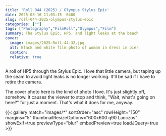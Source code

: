```yaml
---
title: 'Roll 044 (2025) / Olympus Stylus Epic'
date: 2025-08-16 11:03:15 -0400
slug: roll-044-2025-olympus-stylus-epic
categories: [""]
tags: ["Photography","FilmRoll","Olympus","Film"]
summary: The Stylus Epic, HP5, and light leaks at the beach
cover: 
  image: images/2025-Roll-44-32.jpg
  alt: Black and white film photo of woman in dress in pier
  caption: 
  relative: true
---
```


A roll of HP5 through the Stylus Epic. I love that little camera, but taping up the seam to avoid light leaks is no longer working. It'll be sad if I have to retire the camera.

The cover photo here is the kind of photo I love. It's just slightly off, somehow. It causes the viewer to stop and think, "Wait, what's going on here?" for just a moment. That's what it does for me, anyway.

{{< gallery match="images/*" sortOrder="asc" rowHeight="150" margins="5" thumbnailResizeOptions="600x600 q90 Lanczos" showExif=true previewType="blur" embedPreview=true loadJQuery=true >}}